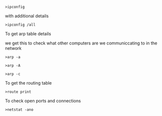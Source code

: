 ```
>ipconfig
```

with additional details

```
>ipconfig /all
```

To get arp table details 

we get this to check what other computers are we communiccating to in the network

```
>arp -a

>arp -A

>arp -c
```

To get the routing table

```
>route print
```

To check open ports and connections

```
>netstat -ano
```


